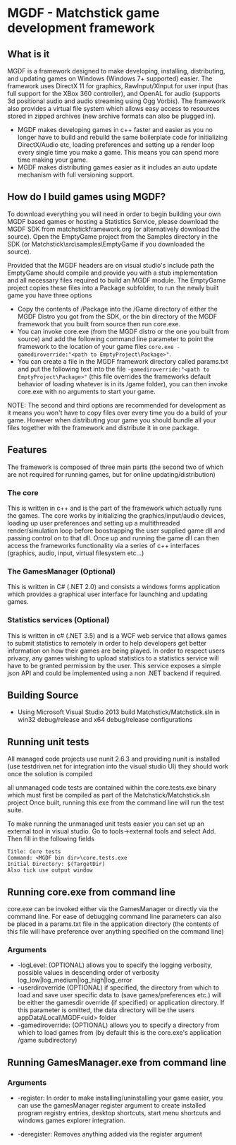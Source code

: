MGDF - Matchstick game development framework
============================================

What is it
----------

MGDF is a framework designed to make developing, installing, distributing, and updating games on Windows (Windows 7+ supported) easier. The framework uses DirectX 11 for graphics, RawInput/XInput for user input (has full support for the XBox 360 controller), and OpenAL for audio (supports 3d positional audio and audio streaming using Ogg Vorbis). The framework also provides a virtual file system which allows easy access to resources stored in zipped archives (new archive formats can also be plugged in).

* MGDF makes developing games in c++ faster and easier as you no longer have to build and rebuild the same boilerplate code for initializing DirectX/Audio etc, loading preferences and setting up a render loop every single time you make a game. This means you can spend more time making your game.
* MGDF makes distributing games easier as it includes an auto update mechanism with full versioning support.

How do I build games using MGDF?
--------------------------------
To download everything you will need in order to begin building your own MGDF based games or hosting a Statistics Service, please download the MGDF SDK from matchstickframework.org (or alternatively download the source). Open the EmptyGame project from the Samples directory in the SDK (or Matchstick\src\samples\EmptyGame if you downloaded the source). 

Provided that the MGDF headers are on visual studio's include path the EmptyGame should compile and provide you with a stub implementation and all necessary files required to build an MGDF module. The EmptyGame project copies these files into a Package subfolder, to run the newly built game you have three options

* Copy the contents of /Package into the /Game directory of either the MGDF Distro you got from the SDK, or the bin directory of the MGDF framework that you built from source then run core.exe.
* You can invoke core.exe (from the MGDF distro or the one you built from source) and add the following command line parameter to point the framework to the location of your game files
```core.exe -gamediroverride:"<path to EmptyProject\Package>"```.
* You can create a file in the MGDF framework directory called params.txt and put the following text into the file ```-gamediroverride:"<path to EmptyProject\Package>"``` (this file overrides the frameworks default behavior of loading whatever is in its /game folder), you can then invoke core.exe with no arguments to start your game.

NOTE: The second and third options are recommended for development as it means you won't have to copy files over every time you do a build of your game. However when distributing your game you should bundle all your files together with the framework and distribute it in one package.

Features
--------
The framework is composed of three main parts (the second two of which are not required for running games, but for online updating/distribution)

### The core
This is written in c++ and is the part of the framework which actually runs the games. The core works by initializing the graphics/input/audio devices, loading up user preferences and setting up a multithreaded render/simulation loop before boostrapping the user supplied game dll and passing control on to that dll. Once up and running the game dll can then access the frameworks functionality via a series of c++ interfaces (graphics, audio, input, virtual filesystem etc...)

### The GamesManager (Optional)
This is written in C# (.NET 2.0) and consists a windows forms application which provides a graphical user interface for launching and updating games.

### Statistics services (Optional)
This is written in c# (.NET 3.5) and is a WCF web service that allows games to submit statistics to remotely in order to help developers get better information on how their games are being played. In order to respect users privacy, any games wishing to upload statistics to a statistics service will have to be granted permission by the user. This service exposes a simple json API and could be implemented using a non .NET backend if required.

Building Source
---------------

* Using Microsoft Visual Studio 2013 build Matchstick/Matchstick.sln in win32 debug/release and x64 debug/release configurations

Running unit tests
------------------
All managed code projects use nunit 2.6.3 and providing nunit is installed (use testdriven.net for integration into the visual studio UI) they should work once the solution is compiled

all unmanaged code tests are contained within the core.tests.exe binary which must first be compiled as part of the Matchstick/Matchstick.sln project Once built, running this exe from the command line will run the test suite.

To make running the unmanaged unit tests easier you can set up an external tool in visual studio. Go to tools->external tools and select Add. Then fill in the following fields

    Title: Core tests
    Command: <MGDF bin dir>\core.tests.exe
    Initial Directory: $(TargetDir)
    Also tick use output window

Running core.exe from command line
----------------------------------
core.exe can be invoked either via the GamesManager or directly via the command line. 
For ease of debugging command line parameters can also be placed in a params.txt file in the application directory (the contents of this file will have preference over anything specified on the command line)

### Arguments
* -logLevel:<level> (OPTIONAL) allows you to specify the logging verbosity, possible values in descending order of verbosity log_low|log_medium|log_high|log_error
* -userdiroverride (OPTIONAL) if specified, the directory from which to load and save user specific data to (save games/preferences etc.) will be either the gamesdir override (if specified) or application directory. If this parameter is omitted, the data directory will be the users appData\Local\MGDF\<uid> folder
* -gamediroverride:<directory> (OPTIONAL) allows you to specify a directory from which to load games from (by default this is the core.exe's application /game subdirectory)

Running GamesManager.exe from command line
------------------------------------------

### Arguments
* -register: In order to make installing/uninstalling your game easier, you can use the gamesManager register argument to create installed program registry entries, desktop shortcuts, start menu shortcuts and windows games explorer integration.

* -deregister: Removes anything added via the register argument
